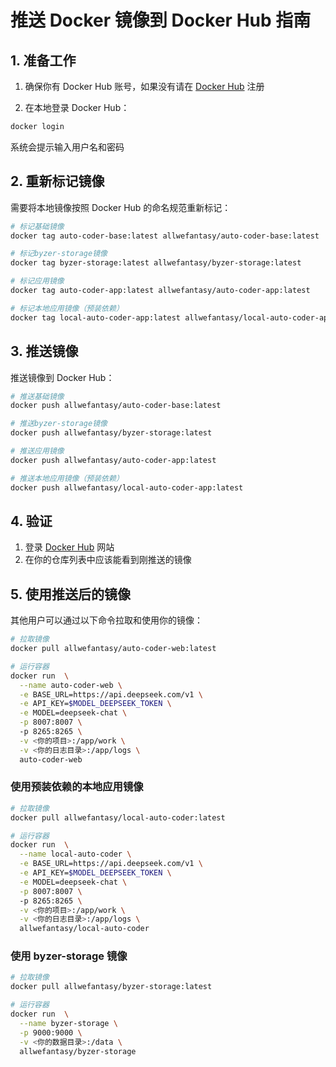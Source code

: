 # 推送 Docker 镜像到 Docker Hub 指南

## 1. 准备工作

1. 确保你有 Docker Hub 账号，如果没有请在 [Docker Hub](https://hub.docker.com) 注册

2. 在本地登录 Docker Hub：
```bash
docker login
```
系统会提示输入用户名和密码

## 2. 重新标记镜像

需要将本地镜像按照 Docker Hub 的命名规范重新标记：

```bash
# 标记基础镜像
docker tag auto-coder-base:latest allwefantasy/auto-coder-base:latest

# 标记byzer-storage镜像
docker tag byzer-storage:latest allwefantasy/byzer-storage:latest

# 标记应用镜像
docker tag auto-coder-app:latest allwefantasy/auto-coder-app:latest

# 标记本地应用镜像（预装依赖）
docker tag local-auto-coder-app:latest allwefantasy/local-auto-coder-app:latest

```


## 3. 推送镜像

推送镜像到 Docker Hub：

```bash
# 推送基础镜像
docker push allwefantasy/auto-coder-base:latest

# 推送byzer-storage镜像
docker push allwefantasy/byzer-storage:latest

# 推送应用镜像
docker push allwefantasy/auto-coder-app:latest

# 推送本地应用镜像（预装依赖）
docker push allwefantasy/local-auto-coder-app:latest
```

## 4. 验证

1. 登录 [Docker Hub](https://hub.docker.com) 网站
2. 在你的仓库列表中应该能看到刚推送的镜像

## 5. 使用推送后的镜像

其他用户可以通过以下命令拉取和使用你的镜像：

```bash
# 拉取镜像
docker pull allwefantasy/auto-coder-web:latest

# 运行容器
docker run  \
  --name auto-coder-web \
  -e BASE_URL=https://api.deepseek.com/v1 \
  -e API_KEY=$MODEL_DEEPSEEK_TOKEN \
  -e MODEL=deepseek-chat \
  -p 8007:8007 \  
  -p 8265:8265 \
  -v <你的项目>:/app/work \
  -v <你的日志目录>:/app/logs \
  auto-coder-web
```

### 使用预装依赖的本地应用镜像

```bash
# 拉取镜像
docker pull allwefantasy/local-auto-coder:latest

# 运行容器
docker run  \
  --name local-auto-coder \
  -e BASE_URL=https://api.deepseek.com/v1 \
  -e API_KEY=$MODEL_DEEPSEEK_TOKEN \
  -e MODEL=deepseek-chat \
  -p 8007:8007 \  
  -p 8265:8265 \
  -v <你的项目>:/app/work \
  -v <你的日志目录>:/app/logs \
  allwefantasy/local-auto-coder
```

### 使用 byzer-storage 镜像

```bash
# 拉取镜像
docker pull allwefantasy/byzer-storage:latest

# 运行容器
docker run  \
  --name byzer-storage \
  -p 9000:9000 \
  -v <你的数据目录>:/data \
  allwefantasy/byzer-storage
```
